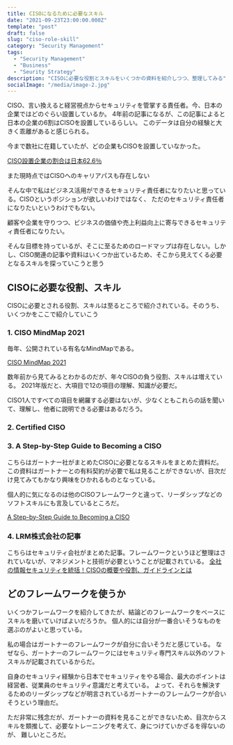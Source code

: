 ```yaml
---
title: CISOになるために必要なスキル
date: "2021-09-23T23:00:00.000Z"
template: "post"
draft: false
slug: "ciso-role-skill"
category: "Security Management"
tags:
  - "Security Management"
  - "Business"
  - "Seurity Strategy"
description: "CISOに必要な役割とスキルをいくつかの資料を紹介しつつ、整理してみる"
socialImage: "/media/image-2.jpg"
---
```

CISO、言い換えると経営視点からセキュリティを管掌する責任者。今、日本の企業ではどのぐらい設置しているか。
4年前の記事になるが、この記事によると日本の企業の6割はCISOを設置しているらしい。
このデータは自分の経験と大きく乖離があると感じられる。

今まで数社に在籍していたが、どの企業もCISOを設置していなかった。

[CISO設置企業の割合は日本62.6％](https://enterprisezine.jp/news/detail/9169)

また現時点ではCISOへのキャリアパスも存在しない

そんな中で私はビジネス活用ができるセキュリティ責任者になりたいと思っている。CISOというポジションが欲しいわけではなく、
ただのセキュリティ責任者になりたいというわけでもない。

顧客や企業を守りつつ、ビジネスの価値や売上利益向上に寄与できるセキュリティ責任者になりたい。

そんな目標を持っているが、そこに至るためのロードマップは存在しない。しかし、CISO関連の記事や資料はいくつか出ているため、そこから見えてくる必要となるスキルを探っていこうと思う

## CISOに必要な役割、スキル
CISOに必要とされる役割、スキルは至るところで紹介されている。そのうち、いくつかをここで紹介していこう

### 1. CISO MindMap 2021
毎年、公開されている有名なMindMapである。

[CISO MindMap 2021](https://rafeeqrehman.com/2021/07/11/ciso-mindmap-2021-what-do-infosec-professionals-really-do/)

数年前から見てみるとわかるのだが、年々CISOの負う役割、スキルは増えている。
2021年版だと、大項目で12の項目の理解、知識が必要だ。

CISO1人ですべての項目を網羅する必要はないが、少なくともこれらの話を聞いて、理解し、他者に説明できる必要はあるだろう。

### 2. Certified CISO


### 3. A Step-by-Step Guide to Becoming a CISO
こちらはガートナー社がまとめたCISOに必要となるスキルをまとめた資料だ。
この資料はガートナーとの有料契約が必要で私は見ることができないが、目次だけ見てみてもかなり興味をひかれるものとなっている。

個人的に気になるのは他のCISOフレームワークと違って、リーダシップなどのソフトスキルにも言及しているところだ。

[A Step-by-Step Guide to Becoming a CISO](https://www.gartner.com/en/documents/3890103/a-step-by-step-guide-to-becoming-a-ciso)

### 4. LRM株式会社の記事

こちらはセキュリティ会社がまとめた記事。フレームワークというほど整理はされていないが、マネジメントと技術が必要ということが記載されている。
[全社の情報セキュリティを統括！CISOの概要や役割、ガイドラインとは](https://www.lrm.jp/security_magazine/ciso/)


## どのフレームワークを使うか
いくつかフレームワークを紹介してきたが、結論どのフレームワークをベースにスキルを磨いていけばよいだろうか。
個人的には自分が一番合いそうなものを選ぶのがよいと思っている。

私の場合はガートナーのフレームワークが自分に合いそうだと感じている。
なぜなら、ガートナーのフレームワークにはセキュリティ専門スキル以外のソフトスキルが記載されているからだ。

自身のセキュリティ経験から日本でセキュリティをやる場合、最大のポイントは経営者、従業員のセキュリティ意識だと考えている。
よって、それらを解決するためのリーダシップなどが明言されているガートナーのフレームワークが合いそうという理由だ。

ただ非常に残念だが、ガートナーの資料を見ることができないため、目次からスキルを類推して、必要なトレーニングを考えて、身につけていかざるを得ないのが、
難しいところだ。